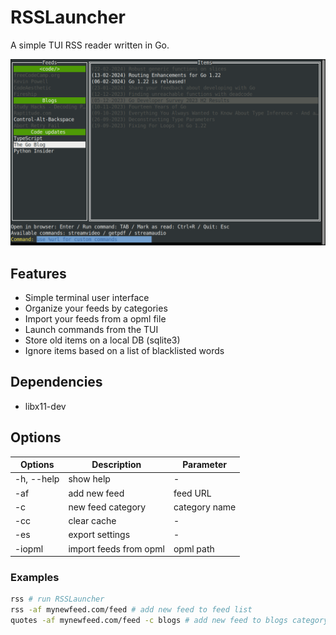 # RSSLauncher

A simple TUI RSS reader written in Go.

![screenshot](./img/RSSLauncher.png)

## Features

* Simple terminal user interface
* Organize your feeds by categories
* Import your feeds from a opml file
* Launch commands from the TUI
* Store old items on a local DB (sqlite3)
* Ignore items based on a list of blacklisted words

## Dependencies

* libx11-dev

## Options

|Options|Description|Parameter|
|-|-|-|
|-h, --help|show help|-|
|-af|add new feed|feed URL|
|-c|new feed category|category name|
|-cc|clear cache|-|
|-es|export settings|-|
|-iopml|import feeds from opml|opml path|

### Examples

```bash
rss # run RSSLauncher
rss -af mynewfeed.com/feed # add new feed to feed list
quotes -af mynewfeed.com/feed -c blogs # add new feed to blogs category 
```
